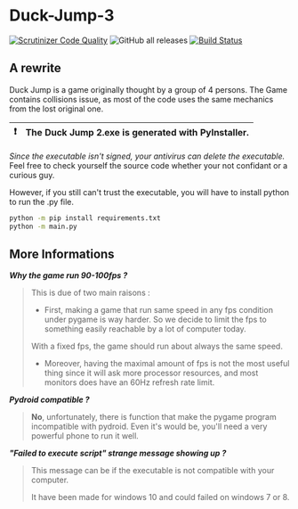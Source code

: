 # Duck-Jump-3 

[![Scrutinizer Code Quality](https://scrutinizer-ci.com/g/Sigmanificient/DuckJump/badges/quality-score.png?b=master)](https://scrutinizer-ci.com/g/Sigmanificient/DuckJump/?branch=master)
![GitHub all releases](https://img.shields.io/github/downloads/Sigmanificient/DuckJump/total)
[![Build Status](https://scrutinizer-ci.com/g/Sigmanificient/DuckJump/badges/build.png?b=master)](https://scrutinizer-ci.com/g/Sigmanificient/DuckJump/build-status/master)

## A rewrite
Duck Jump is a game originally thought by a group of 4 persons.
The Game contains collisions issue, as most of the code uses the same mechanics
from the lost original one.


| :exclamation: | The Duck Jump 2.exe is generated with PyInstaller. |
| ------------- | :------------------------------------------------- |

*Since the executable isn't signed, your antivirus can delete the executable.*
Feel free to check yourself the source code whether your not confidant or a curious guy.

However, if you still can't trust the executable, you will have to install python to run the .py file.

```bash
python -m pip install requirements.txt
python -m main.py
```


## More Informations

***Why the game run 90-100fps ?***

> This is due of two main raisons :
> - First, making a game that run same speed in any fps condition under pygame is way harder.
So we decide to limit the fps to something easily reachable by a lot of computer today.
> 
> With a fixed fps, the game should run about always the same speed.
> - Moreover, having the maximal amount of fps is not the most useful thing since it will ask more processor resources,
and most monitors does have an 60Hz refresh rate limit.
  
***Pydroid compatible ?***
> **No**, unfortunately, there is function that make the pygame program 
incompatible with pydroid.
> Even it's would be, you'll need a very powerful phone to run it well.

***"Failed to execute script" strange message showing up ?***
> This message can be if the executable is not compatible with your computer.
> 
> It have been made for windows 10 and could failed on windows 7 or 8.
